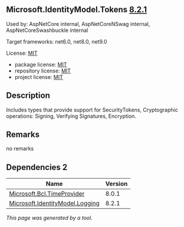 Microsoft.IdentityModel.Tokens [8.2.1](https://www.nuget.org/packages/Microsoft.IdentityModel.Tokens/8.2.1)
--------------------

Used by: AspNetCore internal, AspNetCoreNSwag internal, AspNetCoreSwashbuckle internal

Target frameworks: net6.0, net8.0, net9.0

License: [MIT](../../../../licenses/mit) 

- package license: [MIT](https://licenses.nuget.org/MIT) 
- repository license: [MIT](https://github.com/AzureAD/azure-activedirectory-identitymodel-extensions-for-dotnet) 
- project license: [MIT](https://github.com/AzureAD/azure-activedirectory-identitymodel-extensions-for-dotnet) 

Description
-----------
Includes types that provide support for SecurityTokens, Cryptographic operations: Signing, Verifying Signatures, Encryption.

Remarks
-----------
no remarks


Dependencies 2
-----------

|Name|Version|
|----------|:----|
|[Microsoft.Bcl.TimeProvider](../../../../packages/nuget.org/microsoft.bcl.timeprovider/8.0.1)|8.0.1|
|[Microsoft.IdentityModel.Logging](../../../../packages/nuget.org/microsoft.identitymodel.logging/8.2.1)|8.2.1|

*This page was generated by a tool.*